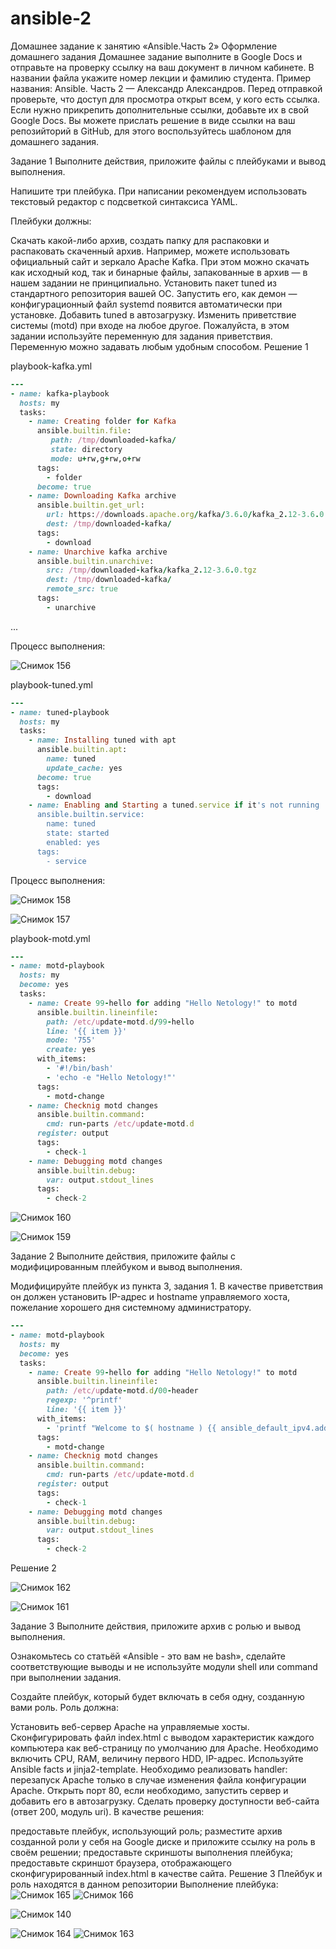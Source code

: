 # ansible-2
Домашнее задание к занятию «Ansible.Часть 2»
Оформление домашнего задания
Домашнее задание выполните в Google Docs и отправьте на проверку ссылку на ваш документ в личном кабинете.
В названии файла укажите номер лекции и фамилию студента. Пример названия: Ansible. Часть 2 — Александр Александров.
Перед отправкой проверьте, что доступ для просмотра открыт всем, у кого есть ссылка. Если нужно прикрепить дополнительные ссылки, добавьте их в свой Google Docs.
Вы можете прислать решение в виде ссылки на ваш репозийторий в GitHub, для этого воспользуйтесь шаблоном для домашнего задания.

Задание 1
Выполните действия, приложите файлы с плейбуками и вывод выполнения.

Напишите три плейбука. При написании рекомендуем использовать текстовый редактор с подсветкой синтаксиса YAML.

Плейбуки должны:

Скачать какой-либо архив, создать папку для распаковки и распаковать скаченный архив. Например, можете использовать официальный сайт и зеркало Apache Kafka. При этом можно скачать как исходный код, так и бинарные файлы, запакованные в архив — в нашем задании не принципиально.
Установить пакет tuned из стандартного репозитория вашей ОС. Запустить его, как демон — конфигурационный файл systemd появится автоматически при установке. Добавить tuned в автозагрузку.
Изменить приветствие системы (motd) при входе на любое другое. Пожалуйста, в этом задании используйте переменную для задания приветствия. Переменную можно задавать любым удобным способом.
Решение 1


playbook-kafka.yml
```rb
---
- name: kafka-playbook
  hosts: my
  tasks:
    - name: Creating folder for Kafka
      ansible.builtin.file:
         path: /tmp/downloaded-kafka/
         state: directory
         mode: u+rw,g+rw,o+rw
      tags:
        - folder
      become: true
    - name: Downloading Kafka archive 
      ansible.builtin.get_url:
        url: https://downloads.apache.org/kafka/3.6.0/kafka_2.12-3.6.0.tgz
        dest: /tmp/downloaded-kafka/
      tags:
        - download
    - name: Unarchive kafka archive
      ansible.builtin.unarchive:
        src: /tmp/downloaded-kafka/kafka_2.12-3.6.0.tgz
        dest: /tmp/downloaded-kafka/
        remote_src: true
      tags:
        - unarchive
 ```    
...

Процесс выполнения:

![Снимок 156](https://github.com/user-attachments/assets/fc1340b5-22f2-49f4-9062-b51348bed53a)

playbook-tuned.yml
```rb
---
- name: tuned-playbook
  hosts: my
  tasks:
    - name: Installing tuned with apt
      ansible.builtin.apt:
        name: tuned
        update_cache: yes
      become: true
      tags:
        - download
    - name: Enabling and Starting a tuned.service if it's not running
      ansible.builtin.service:
        name: tuned
        state: started
        enabled: yes
      tags:
        - service
 ```

Процесс выполнения:

![Снимок 158](https://github.com/user-attachments/assets/70b3ff93-a2cc-4dd5-b421-a23a0240d64a)

![Снимок 157](https://github.com/user-attachments/assets/00cb7ee9-378d-492d-9fe2-565422e690f0)

playbook-motd.yml
```rb
---
- name: motd-playbook
  hosts: my
  become: yes
  tasks:
    - name: Create 99-hello for adding "Hello Netology!" to motd
      ansible.builtin.lineinfile:
        path: /etc/update-motd.d/99-hello
        line: '{{ item }}'
        mode: '755'
        create: yes
      with_items:
        - '#!/bin/bash'
        - 'echo -e "Hello Netology!"'
      tags:
        - motd-change
    - name: Checknig motd changes
      ansible.builtin.command: 
        cmd: run-parts /etc/update-motd.d
      register: output
      tags:
        - check-1
    - name: Debugging motd changes
      ansible.builtin.debug:
        var: output.stdout_lines
      tags:
        - check-2
 ```
![Снимок 160](https://github.com/user-attachments/assets/74819314-9eba-45e8-a69c-c9d31e54098a)

![Снимок 159](https://github.com/user-attachments/assets/56f6452e-1111-44bf-aca8-4ed7f8ae1c3f)

Задание 2
Выполните действия, приложите файлы с модифицированным плейбуком и вывод выполнения.

Модифицируйте плейбук из пункта 3, задания 1. В качестве приветствия он должен установить IP-адрес и hostname управляемого хоста, пожелание хорошего дня системному администратору.
```rb
---
- name: motd-playbook
  hosts: my
  become: yes
  tasks:
    - name: Create 99-hello for adding "Hello Netology!" to motd
      ansible.builtin.lineinfile:
        path: /etc/update-motd.d/00-header
        regexp: '^printf'
        line: '{{ item }}'
      with_items:
        - 'printf "Welcome to $( hostname ) {{ ansible_default_ipv4.address }}. Have a great day dear administrator!"'
      tags:
        - motd-change
    - name: Checknig motd changes
      ansible.builtin.command: 
        cmd: run-parts /etc/update-motd.d
      register: output
      tags:
        - check-1
    - name: Debugging motd changes
      ansible.builtin.debug:
        var: output.stdout_lines
      tags:
        - check-2
 ```
Решение 2

![Снимок 162](https://github.com/user-attachments/assets/a4c20df7-f10a-4733-b6bf-21a6ec698d45)

![Снимок 161](https://github.com/user-attachments/assets/371e8e5d-ae7c-451b-b2fd-97759c1090e4)

Задание 3
Выполните действия, приложите архив с ролью и вывод выполнения.

Ознакомьтесь со статьёй «Ansible - это вам не bash», сделайте соответствующие выводы и не используйте модули shell или command при выполнении задания.

Создайте плейбук, который будет включать в себя одну, созданную вами роль. Роль должна:

Установить веб-сервер Apache на управляемые хосты.
Сконфигурировать файл index.html c выводом характеристик каждого компьютера как веб-страницу по умолчанию для Apache. Необходимо включить CPU, RAM, величину первого HDD, IP-адрес. Используйте Ansible facts и jinja2-template. Необходимо реализовать handler: перезапуск Apache только в случае изменения файла конфигурации Apache.
Открыть порт 80, если необходимо, запустить сервер и добавить его в автозагрузку.
Сделать проверку доступности веб-сайта (ответ 200, модуль uri).
В качестве решения:

предоставьте плейбук, использующий роль;
разместите архив созданной роли у себя на Google диске и приложите ссылку на роль в своём решении;
предоставьте скриншоты выполнения плейбука;
предоставьте скриншот браузера, отображающего сконфигурированный index.html в качестве сайта.
Решение 3
Плейбук и роль находятся в данном репозитории
Выполнение плейбука:
![Снимок 165](https://github.com/user-attachments/assets/61001c20-f7ec-4de0-95b3-f20df92f60d7)
![Снимок 166](https://github.com/user-attachments/assets/fed49db7-cbe0-4f14-8e37-9a149f725533)

![Снимок 140](https://github.com/user-attachments/assets/ffb05fab-9de0-4f1a-a46f-5891325144ef)


![Снимок 164](https://github.com/user-attachments/assets/368e28d2-5a7e-4623-b19a-f3eba76f68f9)
![Снимок 163](https://github.com/user-attachments/assets/40f056f6-0962-40f0-876f-340054fab56a)
